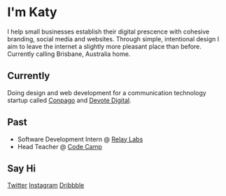 # I'm Katy
I help small businesses establish their digital prescence with cohesive branding, social media and websites. Through simple, intentional design I aim to leave the internet a slightly more pleasant place than before.
Currently calling Brisbane, Australia home.

## Currently
Doing design and web development for a communication technology startup called [Conpago](www.conpago.com.au) and [Devote Digital](www.devotedigital.com.au).

## Past
- Software Development Intern @ [Relay Labs](https://relaylabs.co/)
- Head Teacher @ [Code Camp](https://codecamp.com.au/)

## Say Hi
[Twitter](https://twitter.com/katyatherholt)
[Instagram](https://www.instagram.com/katherholt/) 
[Dribbble](https://dribbble.com/katherholt)


